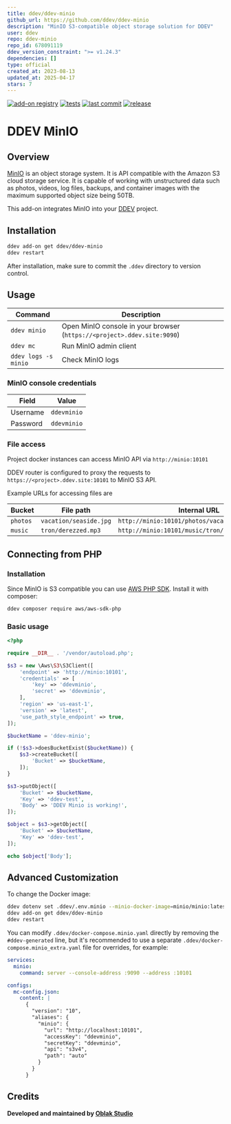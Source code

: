 ```yaml
---
title: ddev/ddev-minio
github_url: https://github.com/ddev/ddev-minio
description: "MinIO S3-compatible object storage solution for DDEV"
user: ddev
repo: ddev-minio
repo_id: 678091119
ddev_version_constraint: ">= v1.24.3"
dependencies: []
type: official
created_at: 2023-08-13
updated_at: 2025-04-17
stars: 7
---
```


[![add-on registry](https://img.shields.io/badge/DDEV-Add--on_Registry-blue)](https://addons.ddev.com)
[![tests](https://github.com/ddev/ddev-minio/actions/workflows/tests.yml/badge.svg?branch=main)](https://github.com/ddev/ddev-minio/actions/workflows/tests.yml?query=branch%3Amain)
[![last commit](https://img.shields.io/github/last-commit/ddev/ddev-minio)](https://github.com/ddev/ddev-minio/commits)
[![release](https://img.shields.io/github/v/release/ddev/ddev-minio)](https://github.com/ddev/ddev-minio/releases/latest)

# DDEV MinIO

## Overview

[MinIO](https://min.io/) is an object storage system. It is API compatible with the Amazon S3 cloud storage service. It is capable of working with unstructured data such as photos, videos, log files, backups, and container images with the maximum supported object size being 50TB.

This add-on integrates MinIO into your [DDEV](https://ddev.com/) project.

## Installation

```sh
ddev add-on get ddev/ddev-minio
ddev restart
```

After installation, make sure to commit the `.ddev` directory to version control.

## Usage

| Command | Description |
| ------- | ----------- |
| `ddev minio` | Open MinIO console in your browser (`https://<project>.ddev.site:9090`) |
| `ddev mc` | Run MinIO admin client |
| `ddev logs -s minio` | Check MinIO logs |

### MinIO console credentials

| Field    | Value       |
|----------|-------------|
| Username | `ddevminio` |
| Password | `ddevminio` |

### File access

Project docker instances can access MinIO API via `http://minio:10101`

DDEV router is configured to proxy the requests to `https://<project>.ddev.site:10101` to MinIO S3 API.

Example URLs for accessing files are

| Bucket   | File path              | Internal URL                                     | External URL                                                    |
|----------|------------------------|--------------------------------------------------|-----------------------------------------------------------------|
| `photos` | `vacation/seaside.jpg` | `http://minio:10101/photos/vacation/seaside.jpg` | `https://<project>.ddev.site:10101/photos/vacation/seaside.jpg` |
| `music`  | `tron/derezzed.mp3`    | `http://minio:10101/music/tron/derezzed.mp3`     | `https://<project>.ddev.site:10101/music/tron/derezzed.mp3`     |

## Connecting from PHP

### Installation

Since MinIO is S3 compatible you can use [AWS PHP SDK](https://packagist.org/packages/aws/aws-sdk-php). Install it with composer:

```bash
ddev composer require aws/aws-sdk-php
```

### Basic usage

```php
<?php

require __DIR__ . '/vendor/autoload.php';

$s3 = new \Aws\S3\S3Client([
    'endpoint' => 'http://minio:10101',
    'credentials' => [
        'key' => 'ddevminio',
        'secret' => 'ddevminio',
    ],
    'region' => 'us-east-1',
    'version' => 'latest',
    'use_path_style_endpoint' => true,
]);

$bucketName = 'ddev-minio';

if (!$s3->doesBucketExist($bucketName)) {
    $s3->createBucket([
        'Bucket' => $bucketName,
    ]);
}

$s3->putObject([
    'Bucket' => $bucketName,
    'Key' => 'ddev-test',
    'Body' => 'DDEV Minio is working!',
]);

$object = $s3->getObject([
    'Bucket' => $bucketName,
    'Key' => 'ddev-test',
]);

echo $object['Body'];
```

## Advanced Customization

To change the Docker image:

```bash
ddev dotenv set .ddev/.env.minio --minio-docker-image=minio/minio:latest
ddev add-on get ddev/ddev-minio
ddev restart
```

You can modify `.ddev/docker-compose.minio.yaml` directly by removing the `#ddev-generated` line, but it's recommended to use a separate `.ddev/docker-compose.minio_extra.yaml` file for overrides, for example:

```yaml
services:
  minio:
    command: server --console-address :9090 --address :10101

configs:
  mc-config.json:
    content: |
      {
        "version": "10",
        "aliases": {
          "minio": {
            "url": "http://localhost:10101",
            "accessKey": "ddevminio",
            "secretKey": "ddevminio",
            "api": "s3v4",
            "path": "auto"
          }
        }
      }
```

## Credits

**Developed and maintained by [Oblak Studio](https://github.com/oblakstudio)**

